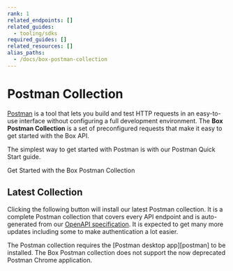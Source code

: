 ```yaml
---
rank: 1
related_endpoints: []
related_guides: 
  - tooling/sdks
required_guides: []
related_resources: []
alias_paths:
  - /docs/box-postman-collection
---
```


<!-- alex disable postman-postwoman -->

# Postman Collection

[Postman][postman] is a tool that lets you build and test HTTP requests in an
easy-to-use interface without configuring a full development environment. The
**Box Postman Collection** is a set of preconfigured requests that make it easy to
get started with the Box API.

The simplest way to get started with Postman is with our Postman Quick Start guide.

<CTA to='g://tooling/postman/quick-start'>
  Get Started with the Box Postman Collection
</CTA>

## Latest Collection

Clicking the following button will install our latest Postman
collection. It is a complete Postman collection that covers every API endpoint
and is auto-generated from our [OpenAPI specification][openapi]. It is expected
to get many more updates including some to make authentication a lot easier.

<Postman anonymous />

<Message warning>
  The Postman collection requires the [Postman desktop app][postman] to be
  installed. The Box Postman collection does not support the now deprecated
  Postman Chrome application. 
</Mesage>

[postman]: https://postman.com
[legacy]: https://www.postman.com/collections/768279fde466dffc5511
[openapi]: https://github.com/box/box-openapi

